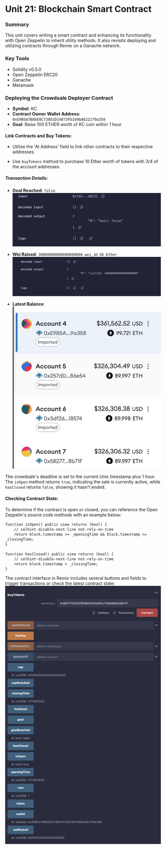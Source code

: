 # Unit 21: Blockchain Smart Contract

### Summary 

This unit covers writing a smart contract and enhancing its functionality with Open Zeppelin to inherit utility methods. It also revisits deploying and utilizing contracts through Remix on a Ganache network.

### Key Tools

- Solidity v0.5.0
- Open Zeppelin ERC20
- Ganache
- Metamask

### Deploying the Crowdsale Deployer Contract

- **Symbol**: KC
- **Contract Owner Wallet Address**: `0xE9B5A7B8bE0C738D1D14873Fb189bA6221f9a358`
- **Goal**: Raise 100 ETHER worth of KC coin within 1 hour

#### Link Contracts and Buy Tokens:

- Utilize the 'At Address' field to link other contracts to their respective addresses.

- Use `buyTokens` method to purchase 10 Ether worth of tokens with 3/4 of the account addresses.

##### Transaction Details:

- **Goal Reached**: `false`  
  ![Goal Reached Check](./Images/1_goal_reached.png)

- **Wei Raised**: `30000000000000000000 wei`, or `30 Ether`  
  ![Wei Raised](./Images/1_wei_raised.png)

- **Latest Balance**:  
  ![Latest Balance](./Images/latest_ether.png)

The crowdsale's deadline is set to the current Unix timestamp plus 1 hour. The `isOpen` method returns `true`, indicating the sale is currently active, while `hasClosed` returns `false`, showing it hasn't ended.

#### Checking Contract State:

To determine if the contract is open or closed, you can reference the Open Zeppelin's source code methods with an example below:

```solidity
function isOpen() public view returns (bool) {
    // solhint-disable-next-line not-rely-on-time
    return block.timestamp >= _openingTime && block.timestamp <= _closingTime;
}

function hasClosed() public view returns (bool) {
    // solhint-disable-next-line not-rely-on-time
    return block.timestamp > _closingTime;
} 
```

The contract interface in Remix includes several buttons and fields to trigger transactions or check the latest contract state:
![Contract State](./Images/contract_interface.png)
